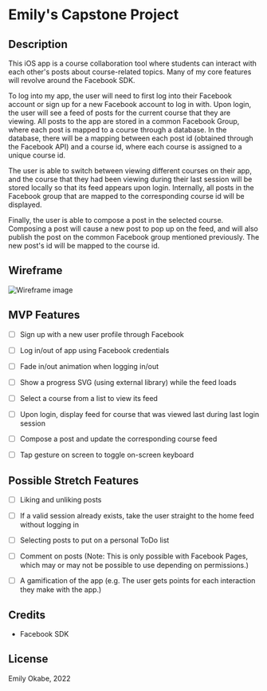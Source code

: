 # Emily's Capstone Project

## Description

This iOS app is a course collaboration tool where students can interact with each other's posts about course-related topics. Many of my core features will revolve around the Facebook SDK.

To log into my app, the user will need to first log into their Facebook account or sign up for a new Facebook account to log in with. Upon login, the user will see a feed of posts for the current course that they are viewing. All posts to the app are stored in a common Facebook Group, where each post is mapped to a course through a database. In the database, there will be a mapping between each post id (obtained through the Facebook API) and a course id, where each course is assigned to a unique course id.

The user is able to switch between viewing different courses on their app, and the course that they had been viewing during their last session will be stored locally so that its feed appears upon login. Internally, all posts in the Facebook group that are mapped to the corresponding course id will be displayed.

Finally, the user is able to compose a post in the selected course. Composing a post will cause a new post to pop up on the feed, and will also publish the post on the common Facebook group mentioned previously. The new post's id will be mapped to the course id.


## Wireframe

![Wireframe image](https://ibb.co/RzXBCf8)


## MVP Features
- [ ] Sign up with a new user profile through Facebook
- [ ] Log in/out of app using Facebook credentials 
- [ ] Fade in/out animation when logging in/out
- [ ] Show a progress SVG (using external library) while the feed loads
- [ ] Select a course from a list to view its feed
- [ ] Upon login, display feed for course that was viewed last during last login session
- [ ] Compose a post and update the corresponding course feed
- [ ] Tap gesture on screen to toggle on-screen keyboard


## Possible Stretch Features
- [ ] Liking and unliking posts
- [ ] If a valid session already exists, take the user straight to the home feed without logging in
- [ ] Selecting posts to put on a personal ToDo list
- [ ] Comment on posts (Note: This is only possible with Facebook Pages, which may or may not be possible to use depending on permissions.)
- [ ] A gamification of the app (e.g. The user gets points for each interaction they make with the app.)
 
 
## Credits

- Facebook SDK


## License

Emily Okabe, 2022
